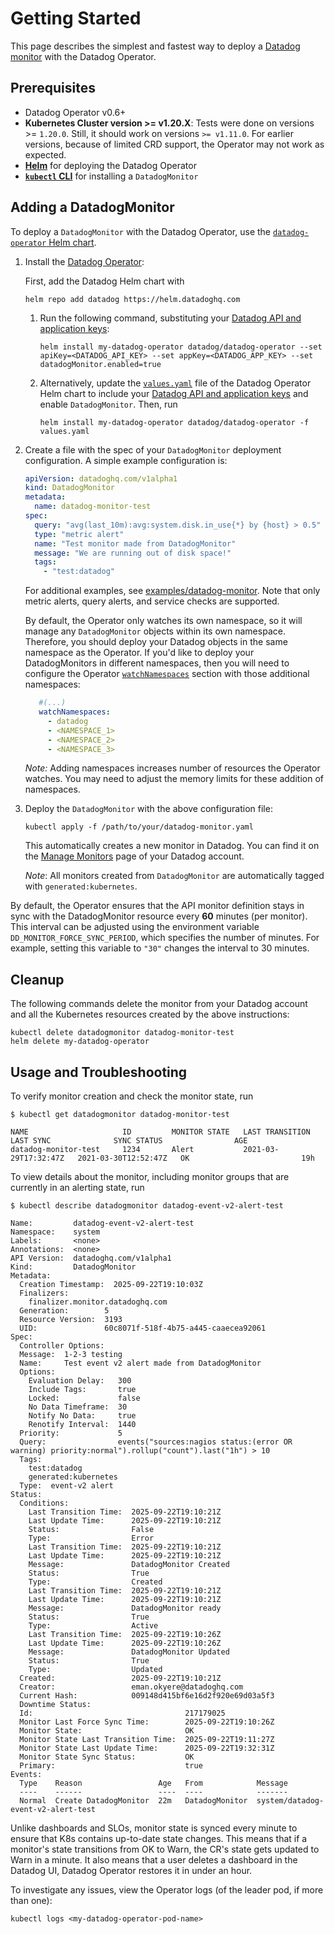 # Getting Started

This page describes the simplest and fastest way to deploy a [Datadog monitor](https://docs.datadoghq.com/monitors/) with the Datadog Operator.

## Prerequisites

- Datadog Operator v0.6+
- **Kubernetes Cluster version >= v1.20.X**: Tests were done on versions >= `1.20.0`. Still, it should work on versions `>= v1.11.0`. For earlier versions, because of limited CRD support, the Operator may not work as expected.
- **[Helm][1]** for deploying the Datadog Operator
- **[`kubectl` CLI][2]** for installing a `DatadogMonitor`

## Adding a DatadogMonitor

To deploy a `DatadogMonitor` with the Datadog Operator, use the [`datadog-operator` Helm chart][3].

1. Install the [Datadog Operator][4]:

   First, add the Datadog Helm chart with

    ```shell
    helm repo add datadog https://helm.datadoghq.com
    ```

    1. Run the following command, substituting your [Datadog API and application keys][5]:

        ```shell
        helm install my-datadog-operator datadog/datadog-operator --set apiKey=<DATADOG_API_KEY> --set appKey=<DATADOG_APP_KEY> --set datadogMonitor.enabled=true
        ```

    1. Alternatively, update the [`values.yaml`][6] file of the Datadog Operator Helm chart to include your [Datadog API and application keys][5] and enable `DatadogMonitor`.
       Then, run

        ```shell
        helm install my-datadog-operator datadog/datadog-operator -f values.yaml
        ```

1. Create a file with the spec of your `DatadogMonitor` deployment configuration. A simple example configuration is:

    ```yaml
    apiVersion: datadoghq.com/v1alpha1
    kind: DatadogMonitor
    metadata:
      name: datadog-monitor-test
    spec:
      query: "avg(last_10m):avg:system.disk.in_use{*} by {host} > 0.5"
      type: "metric alert"
      name: "Test monitor made from DatadogMonitor"
      message: "We are running out of disk space!"
      tags:
        - "test:datadog"
    ```

    For additional examples, see [examples/datadog-monitor](../examples/datadogmonitor). Note that only metric alerts, query alerts, and service checks are supported.

   By default, the Operator only watches its own namespace, so it will manage any `DatadogMonitor` objects within its own namespace. Therefore, you should deploy your Datadog objects in the same namespace as the Operator. If you'd like to deploy your DatadogMonitors in different namespaces, then you will need to configure the Operator [`watchNamespaces`][6] section with those additional namespaces:

   ```yaml
      #(...)
      watchNamespaces:
        - datadog
        - <NAMESPACE_1>
        - <NAMESPACE_2>
        - <NAMESPACE_3>
   ```
   *Note:* Adding namespaces increases number of resources the Operator watches. You may need to adjust the memory limits for these addition of namespaces.

1. Deploy the `DatadogMonitor` with the above configuration file:

    ```shell
    kubectl apply -f /path/to/your/datadog-monitor.yaml
    ```

    This automatically creates a new monitor in Datadog. You can find it on the [Manage Monitors][7] page of your Datadog account.

    *Note*: All monitors created from `DatadogMonitor` are automatically tagged with `generated:kubernetes`.

By default, the Operator ensures that the API monitor definition stays in sync with the DatadogMonitor resource every **60** minutes (per monitor). This interval can be adjusted using the environment variable `DD_MONITOR_FORCE_SYNC_PERIOD`, which specifies the number of minutes. For example, setting this variable to `"30"` changes the interval to 30 minutes.

## Cleanup

The following commands delete the monitor from your Datadog account and all the Kubernetes resources created by the above instructions:

```shell
kubectl delete datadogmonitor datadog-monitor-test
helm delete my-datadog-operator
```

## Usage and Troubleshooting

To verify monitor creation and check the monitor state, run

```shell
$ kubectl get datadogmonitor datadog-monitor-test

NAME                     ID         MONITOR STATE   LAST TRANSITION        LAST SYNC              SYNC STATUS                AGE
datadog-monitor-test     1234       Alert           2021-03-29T17:32:47Z   2021-03-30T12:52:47Z   OK                         19h
```

To view details about the monitor, including monitor groups that are currently in an alerting state, run

```shell
$ kubectl describe datadogmonitor datadog-event-v2-alert-test

Name:         datadog-event-v2-alert-test
Namespace:    system
Labels:       <none>
Annotations:  <none>
API Version:  datadoghq.com/v1alpha1
Kind:         DatadogMonitor
Metadata:
  Creation Timestamp:  2025-09-22T19:10:03Z
  Finalizers:
    finalizer.monitor.datadoghq.com
  Generation:        5
  Resource Version:  3193
  UID:               60c8071f-518f-4b75-a445-caaecea92061
Spec:
  Controller Options:
  Message:  1-2-3 testing
  Name:     Test event v2 alert made from DatadogMonitor
  Options:
    Evaluation Delay:   300
    Include Tags:       true
    Locked:             false
    No Data Timeframe:  30
    Notify No Data:     true
    Renotify Interval:  1440
  Priority:             5
  Query:                events("sources:nagios status:(error OR warning) priority:normal").rollup("count").last("1h") > 10
  Tags:
    test:datadog
    generated:kubernetes
  Type:  event-v2 alert
Status:
  Conditions:
    Last Transition Time:  2025-09-22T19:10:21Z
    Last Update Time:      2025-09-22T19:10:21Z
    Status:                False
    Type:                  Error
    Last Transition Time:  2025-09-22T19:10:21Z
    Last Update Time:      2025-09-22T19:10:21Z
    Message:               DatadogMonitor Created
    Status:                True
    Type:                  Created
    Last Transition Time:  2025-09-22T19:10:21Z
    Last Update Time:      2025-09-22T19:10:21Z
    Message:               DatadogMonitor ready
    Status:                True
    Type:                  Active
    Last Transition Time:  2025-09-22T19:10:26Z
    Last Update Time:      2025-09-22T19:10:26Z
    Message:               DatadogMonitor Updated
    Status:                True
    Type:                  Updated
  Created:                 2025-09-22T19:10:21Z
  Creator:                 eman.okyere@datadoghq.com
  Current Hash:            009148d415bf6e16d2f920e69d03a5f3
  Downtime Status:
  Id:                                  217179025
  Monitor Last Force Sync Time:        2025-09-22T19:10:26Z
  Monitor State:                       OK
  Monitor State Last Transition Time:  2025-09-22T19:11:27Z
  Monitor State Last Update Time:      2025-09-22T19:32:31Z
  Monitor State Sync Status:           OK
  Primary:                             true
Events:
  Type    Reason                 Age   From            Message
  ----    ------                 ----  ----            -------
  Normal  Create DatadogMonitor  22m   DatadogMonitor  system/datadog-event-v2-alert-test
```
Unlike dashboards and SLOs, monitor state is synced every minute to ensure that K8s contains up-to-date state changes. 
This means that if a monitor's state transitions from OK to Warn, the CR's state gets updated to Warn in a minute. 
It also means that a user deletes a dashboard in the Datadog UI, Datadog Operator restores it in under an hour.

To investigate any issues, view the Operator logs (of the leader pod, if more than one):

```shell
kubectl logs <my-datadog-operator-pod-name>
```


[1]: https://helm.sh
[2]: https://kubernetes.io/docs/tasks/tools/install-kubectl/
[3]: https://github.com/DataDog/helm-charts/tree/master/charts/datadog-operator
[4]: https://artifacthub.io/packages/helm/datadog/datadog-operator
[5]: https://app.datadoghq.com/account/settings#api
[6]: https://github.com/DataDog/helm-charts/blob/master/charts/datadog-operator/values.yaml
[7]: https://app.datadoghq.com/monitors/manage?q=tag%3A"generated%3Akubernetes"
